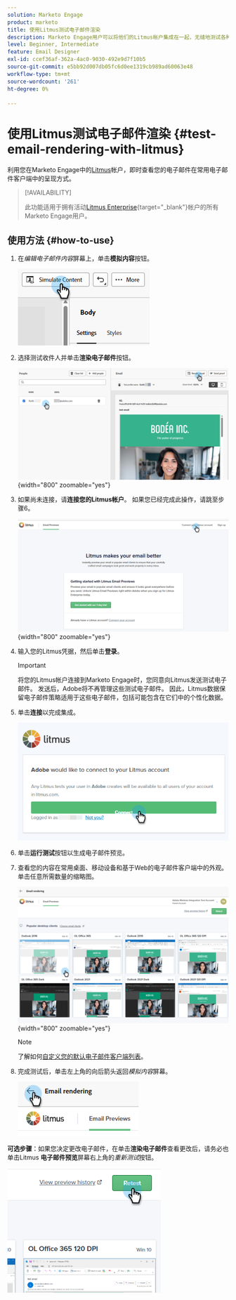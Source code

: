 ```yaml
---
solution: Marketo Engage
product: marketo
title: 使用Litmus测试电子邮件渲染
description: Marketo Engage用户可以将他们的Litmus帐户集成在一起，无缝地测试各种电子邮件客户端中的内容呈现。
level: Beginner, Intermediate
feature: Email Designer
exl-id: ccef36af-362a-4ac0-9030-492e9d7f10b5
source-git-commit: e5bb92d007db05fc6d0ee1319cb989ad60063e48
workflow-type: tm+mt
source-wordcount: '261'
ht-degree: 0%

---
```


# 使用Litmus测试电子邮件渲染 {#test-email-rendering-with-litmus}

利用您在Marketo Engage中的[Litmus](https://www.litmus.com/email-testing)帐户，即时查看您的电子邮件在常用电子邮件客户端中的呈现方式。

>[!AVAILABILITY]
>
>此功能适用于拥有活动[Litmus Enterprise](https://www.litmus.com/enterprise){target="_blank"}帐户的所有Marketo Engage用户。

## 使用方法 {#how-to-use}

1. 在&#x200B;_编辑电子邮件内容_&#x200B;屏幕上，单击&#x200B;**模拟内容**&#x200B;按钮。

   ![](assets/test-email-rendering-with-litmus-1.png)

1. 选择测试收件人并单击&#x200B;**渲染电子邮件**&#x200B;按钮。

   ![](assets/test-email-rendering-with-litmus-2.png){width="800" zoomable="yes"}

1. 如果尚未连接，请&#x200B;**连接您的Litmus帐户**。 如果您已经完成此操作，请跳至步骤6。

   ![](assets/test-email-rendering-with-litmus-3.png){width="800" zoomable="yes"}

1. 输入您的Litmus凭据，然后单击&#x200B;**登录**。

   >[!IMPORTANT]
   >
   >将您的Litmus帐户连接到Marketo Engage时，您同意向Litmus发送测试电子邮件。 发送后，Adobe将不再管理这些测试电子邮件。 因此，Litmus数据保留电子邮件策略适用于这些电子邮件，包括可能包含在它们中的个性化数据。

1. 单击&#x200B;**连接**&#x200B;以完成集成。

   ![](assets/test-email-rendering-with-litmus-4.png)

1. 单击&#x200B;**运行测试**&#x200B;按钮以生成电子邮件预览。

1. 查看您的内容在常用桌面、移动设备和基于Web的电子邮件客户端中的外观。 单击任意所需数量的缩略图。

   ![](assets/test-email-rendering-with-litmus-5.png){width="800" zoomable="yes"}

   >[!NOTE]
   >
   >了解如何[自定义您的默认电子邮件客户端列表](https://help.litmus.com/article/227-change-your-default-email-clients-list)。

1. 完成测试后，单击左上角的向后箭头返回&#x200B;_模拟内容_&#x200B;屏幕。

   ![](assets/test-email-rendering-with-litmus-6.png)

**可选步骤**：如果您决定更改电子邮件，在单击&#x200B;**渲染电子邮件**&#x200B;查看更改后，请务必也单击Litmus **电子邮件预览**&#x200B;屏幕右上角的&#x200B;_重新测试_&#x200B;按钮。

![](assets/test-email-rendering-with-litmus-7.png)
